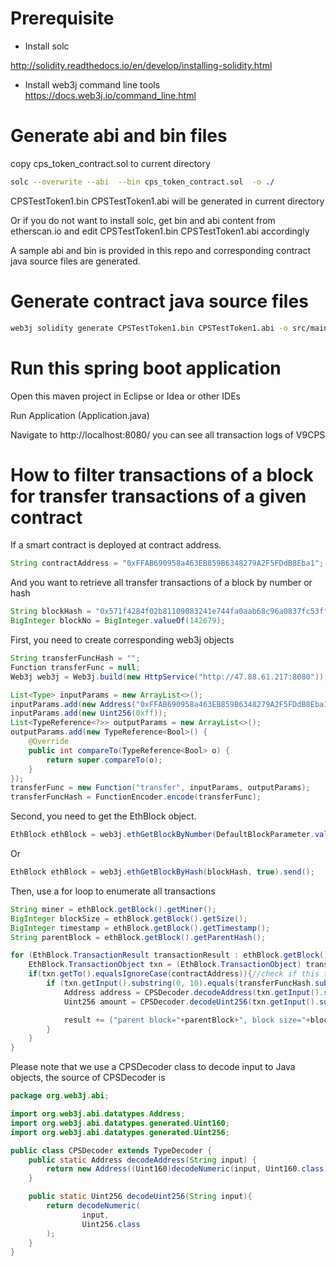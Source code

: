 # Prerequisite
* Install solc

http://solidity.readthedocs.io/en/develop/installing-solidity.html
* Install web3j command line tools 
https://docs.web3j.io/command_line.html

# Generate abi and bin files

copy cps_token_contract.sol to current directory

```bash
solc --overwrite --abi  --bin cps_token_contract.sol  -o ./
```

CPSTestToken1.bin CPSTestToken1.abi will be generated in current directory

Or if you do not want to install solc, get bin and abi content from etherscan.io and edit CPSTestToken1.bin CPSTestToken1.abi accordingly

A sample abi and bin is provided in this repo and corresponding contract java source files are generated.

# Generate contract java source files

```bash
web3j solidity generate CPSTestToken1.bin CPSTestToken1.abi -o src/main/java -p web3j.cps

```

# Run this spring boot application 

Open this maven project in Eclipse or Idea or other IDEs

Run Application (Application.java)

Navigate to http://localhost:8080/ you can see all transaction logs of V9CPS

# How to filter transactions of a block for transfer transactions of a given contract

If a smart contract is deployed at contract address.
```java
String contractAddress = "0xFFAB690958a463EB859B6348279A2F5FDdB8Eba1";
```
And you want to retrieve all transfer transactions of a block by number or hash
```java
String blockHash = "0x571f4284f02b81109083241e744fa0aab68c96a0837fc53ff6b8ec8641899ce9";
BigInteger blockNo = BigInteger.valueOf(142679);
```

First, you need to create corresponding web3j objects
```java
String transferFuncHash = "";
Function transferFunc = null;
Web3j web3j = Web3j.build(new HttpService("http://47.88.61.217:8080"));

List<Type> inputParams = new ArrayList<>();
inputParams.add(new Address("0xFFAB690958a463EB859B6348279A2F5FDdB8Eba1"));
inputParams.add(new Uint256(0xff));
List<TypeReference<?>> outputParams = new ArrayList<>();
outputParams.add(new TypeReference<Bool>() {
    @Override
    public int compareTo(TypeReference<Bool> o) {
        return super.compareTo(o);
    }
});
transferFunc = new Function("transfer", inputParams, outputParams);
transferFuncHash = FunctionEncoder.encode(transferFunc);

```

Second, you need to get the EthBlock object.
```java
EthBlock ethBlock = web3j.ethGetBlockByNumber(DefaultBlockParameter.valueOf(blockNo), true).send();

```
Or
```java
EthBlock ethBlock = web3j.ethGetBlockByHash(blockHash, true).send();
```

Then, use a for loop to enumerate all transactions
```java
String miner = ethBlock.getBlock().getMiner();
BigInteger blockSize = ethBlock.getBlock().getSize();
BigInteger timestamp = ethBlock.getBlock().getTimestamp();
String parentBlock = ethBlock.getBlock().getParentHash();

for (EthBlock.TransactionResult transactionResult : ethBlock.getBlock().getTransactions()){
    EthBlock.TransactionObject txn = (EthBlock.TransactionObject) transactionResult.get();
    if(txn.getTo().equalsIgnoreCase(contractAddress)){//check if this txn is a txn of contract at contractAddress
        if (txn.getInput().substring(0, 10).equals(transferFuncHash.substring(0,10))){//check if this is a transfer transaction
            Address address = CPSDecoder.decodeAddress(txn.getInput().substring(10));
            Uint256 amount = CPSDecoder.decodeUint256(txn.getInput().substring(75));

            result += ("parent block="+parentBlock+", block size="+blockSize+", timestamp="+timestamp+", miner="+miner+", block hash="+txn.getBlockHash()+", block number="+ txn.getBlockNumber() + ", gasPrice="+txn.getGasPrice()+", gas="+txn.getGas()+" txn: "+ txn.getFrom()+" transfer to "+address.toString() + " amount="+amount.getValue().toString())+"\n";
        }
    }
}
```

Please note that we use a CPSDecoder class to decode input to Java objects, the source of CPSDecoder is 
```java
package org.web3j.abi;

import org.web3j.abi.datatypes.Address;
import org.web3j.abi.datatypes.generated.Uint160;
import org.web3j.abi.datatypes.generated.Uint256;

public class CPSDecoder extends TypeDecoder {
    public static Address decodeAddress(String input) {
        return new Address((Uint160)decodeNumeric(input, Uint160.class));
    }

    public static Uint256 decodeUint256(String input){
        return decodeNumeric(
                input,
                Uint256.class
        );
    }
}

```
